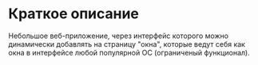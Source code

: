 # Краткое описание
Небольшое веб-приложение, через интерфейс которого можно динамически добавлять на страницу "окна", которые ведут себя как окна в интерфейсе любой популярной ОС (ограниченый функционал).

